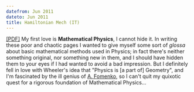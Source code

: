 ```yaml
---
datefrom: Jun 2011
dateto: Jun 2011
title: Hamiltonian Mech (IT)
---
```


[[PDF]](stuff/gedi.pdf) My first love is <b>Mathematical Physics</b>, I cannot hide it. In writing these poor and chaotic pages I wanted to give myself some sort of <i>glossa</i> about basic mathematical methods used in Physics; in fact there's neither something original, nor something new in them, and I should have hidden them to your eyes if I had wanted to avoid a bad impression. But I definitely fell in love with Wheeler's idea that "Physics is [a part of] Geometry", and I'm fascinated by the ill genius of <a href="http://wiki.devicerandom.org/Anatolij_Fomenko">A. Fomenko</a>, so I can't quit my quixotic quest for a rigorous foundation of Mathematical Physics...

